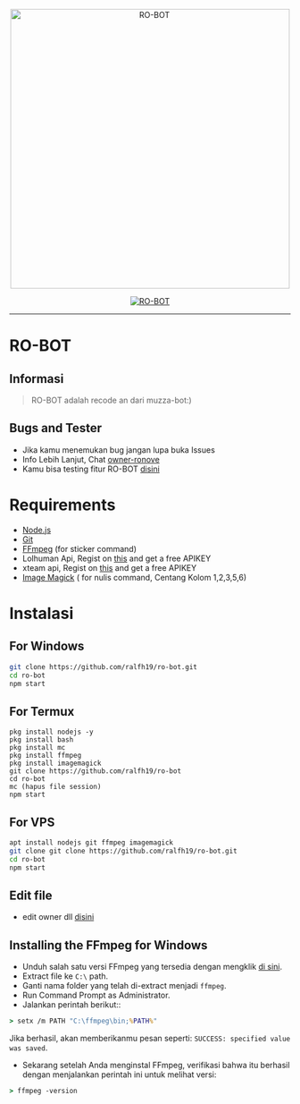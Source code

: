<p align="center">
<img src="https://i.postimg.cc/FR0j97j5/image.jpg" alt="RO-BOT" width="500"/>


</p>
<p align="center">
<a href="#"><img title="RO-BOT" src="https://img.shields.io/badge/RO-BOT -blue?colorA=%23ff0000&colorB=%23017e40&style=for-the-badge"></a>
</p>
<p align="center">

---

# RO-BOT
## Informasi
> RO-BOT adalah recode an dari muzza-bot:)
>
>

## Bugs and Tester
* Jika kamu menemukan bug jangan lupa buka Issues
* Info Lebih Lanjut, Chat [owner-ronove](https://wa.me/6285727740423)
* Kamu bisa testing fitur RO-BOT [disini](https://wa.me/6285727740423?text=.menu)

# Requirements
* [Node.js](https://nodejs.org/en/)
* [Git](https://git-scm.com/downloads)
* [FFmpeg](https://github.com/BtbN/FFmpeg-Builds/releases/download/autobuild-2020-12-08-13-03/ffmpeg-n4.3.1-26-gca55240b8c-win64-gpl-4.3.zip) (for sticker command)
* Lolhuman Api, Regist on [this](https://api.lolhuman.xyz/register) and get a free APIKEY
* xteam api, Regist on [this](https://justaqul.xyz/auth/registration) and get a free APIKEY
* [Image Magick](https://imagemagick.org/script/download.php) ( for nulis command, Centang Kolom 1,2,3,5,6)

# Instalasi
## For Windows
```bash
git clone https://github.com/ralfh19/ro-bot.git
cd ro-bot
npm start
```
## For Termux
```
pkg install nodejs -y
pkg install bash
pkg install mc
pkg install ffmpeg
pkg install imagemagick
git clone https://github.com/ralfh19/ro-bot
cd ro-bot
mc (hapus file session)
npm start
```
>

## For VPS
```bash
apt install nodejs git ffmpeg imagemagick
git clone git clone https://github.com/ralfh19/ro-bot.git
cd ro-bot
npm start
```

## Edit file
- edit owner dll [disini](https://github.com/ralfh19/ro-bot/blob/main/Farid.js/#L52)


## Installing the FFmpeg for Windows
* Unduh salah satu versi FFmpeg yang tersedia dengan mengklik [di sini](https://www.gyan.dev/ffmpeg/builds/).
* Extract file ke `C:\` path.
* Ganti nama folder yang telah di-extract menjadi `ffmpeg`.
* Run Command Prompt as Administrator.
* Jalankan perintah berikut::
```cmd
> setx /m PATH "C:\ffmpeg\bin;%PATH%"
```
Jika berhasil, akan memberikanmu pesan seperti: `SUCCESS: specified value was saved`.
* Sekarang setelah Anda menginstal FFmpeg, verifikasi bahwa itu berhasil dengan menjalankan perintah ini untuk melihat versi:
```cmd
> ffmpeg -version
```
